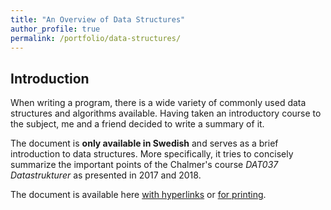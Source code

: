```yaml
---
title: "An Overview of Data Structures"
author_profile: true
permalink: /portfolio/data-structures/
---
```


## Introduction
When writing a program, there is a wide variety of commonly used data structures and algorithms available. Having taken an introductory course to the subject, me and a friend decided to write a summary of it. 

The document is **only available in Swedish** and serves as a brief introduction to data structures. More specifically, it tries to concisely summarize the important points of the Chalmer's course *DAT037 Datastrukturer* as presented in 2017 and 2018.

The document is available here [with hyperlinks](/assets/docs/datastrukturer_sammanfattning.pdf) or [for printing](/assets/docs/datastrukturer-print-version.pdf).